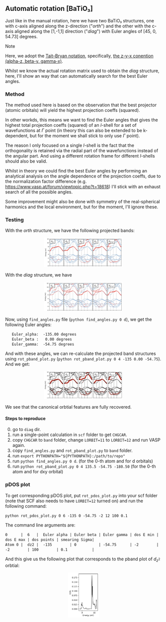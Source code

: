 ## Automatic rotation [BaTiO₃]

Just like in the manual rotation, here we have two BaTiO₃ structures, one with 
c-axis aligned along the z-direction ("_orth_") and the other with the c-axis 
aligned along the [1,-1,1] direction ("_diag_") with Euler angles of 
[45, 0, 54.73] degrees.

> [!NOTE]
> Here, we adopt the [Tait–Bryan notation](https://en.wikipedia.org/wiki/Euler_angles#Tait–Bryan_angles),
> specifically, [the z-y-x conention (alpha-z, beta-y, gamma-x)](https://en.wikipedia.org/wiki/Rotation_matrix#General_3D_rotations).

Whilst we know the actual rotation matrix used to obtain the _diag_ structure,
here, I'll show an way that can automatically search for the best Euler angles.

### Method

The method used here is based on the observation that the best projector 
(atomic orbitals) will yield the highest projection coeffs (squared).

In other workds, this means we want to find the Euler angles that gives the
highest total projection coeffs (squared) of an $l$-shell for a set of
wavefunctions at $\Gamma$ point (in theory this can also be extended to be
k-dependent, but for the moment we shall stick to only use $\Gamma$ point).

The reason I only focused on a single $l$-shell is the fact that the
orthogonality is retained via the radial part of the wavefunctions instead of
the angular part. And using a different rotation frame for different $l$-shells
should also be valid.

Whilst in theory we could find the best Euler angles by performing an 
analytical analysis on the angle dependence of the projection coeffs, due to 
the normalization factor difference (e.g. https://www.vasp.at/forum/viewtopic.php?t=18618)
I'll stick with an exhaust search of all the possible angles.

Some improvement might also be done with symmetry of the real-spherical
harmonics and the local environment, but for the moment, I'll ignore these.

### Testing 

With the _orth_ structure, we have the following projected bands:

<p align="center">
<img src="https://github.com/Chengcheng-Xiao/RotSph/blob/master/example/automatic_rotation/images/band_orth.png?raw=true" width="50%" height="50%">
</p>

With the _diag_ structure, we have

<p align="center">
<img src="https://github.com/Chengcheng-Xiao/RotSph/blob/master/example/automatic_rotation/images/band_diag.png?raw=true" width="50%" height="50%">
</p>

Now, using `find_angles.py` file (`python find_angles.py 0 d`), we get the following Euler angles:
```
   Euler_alpha:  -135.00 degrees
   Euler_beta :   0.00 degrees
   Euler_gamma:  -54.75 degrees
```

And with these angles, we can re-calculate the projected band structures using
`rot_pband_plot.py` (`python rot_pband_plot.py 0 4 -135 0.00 -54.75`). And we get:

<p align="center">
<img src="https://github.com/Chengcheng-Xiao/RotSph/blob/master/example/automatic_rotation/images/band_rotsph.png?raw=true" width="50%" height="50%">
</p>

We see that the canonical orbtial features are fully recovered.
<!-- Comparing our rotated projected band structrue to the one we got for the _orth_ -->
<!-- structure, we realize that $d_{xz}$ and $d_{yz}$ swapped places. But this is fine as -->
<!-- they are symmetry-related. -->

#### Steps to reproduce
0. go to `diag` dir.
1. run a single-point calculation in `scf` folder to get `CHGCAR`.
2. copy `CHGCAR` to `band` folder, change `LORBIT=11` to `LORBIT=12` and run VASP again.
4. copy `find_angles.py` and `rot_pband_plot.py` to `band` folder.
5. run `export PYTHONPATH="${PYTHONPATH}:/path/to/repo"`
6. run `python find_angles.py 0 d`. (for the 0-th atom and for d orbitals)
7. run `python rot_pband_plot.py 0 4 135.5 -54.75 -180.50` (for the 0-th atom and for dxy orbital)

### pDOS plot

To get corresponding pDOS plot, put `rot_pdos_plot.py` into your scf folder 
(note that SCF also needs to have `LORBIT=12` turned on) and run the following 
command:

```
python rot_pdos_plot.py 0 6 -135 0 -54.75 -2 12 100 0.1
```

The command line arguments are:
```
0      |  6   |  Euler alpha | Euler beta | Euler gamma | dos E min | dos E max | dos points | smearing Sigma|
Atom 0 |  dz2 |  -135        | 0          | -54.75      | -2        | -2        | 100        | 0.1           |
```

And this give us the following plot that corresponds to the pband plot of
$d_{z^2}$ orbtial:

<p align="center">
<img src="https://github.com/Chengcheng-Xiao/RotSph/blob/master/example/automatic_rotation/images/pdos_dz2.png?raw=true" width="20%" height="20%">
</p>

